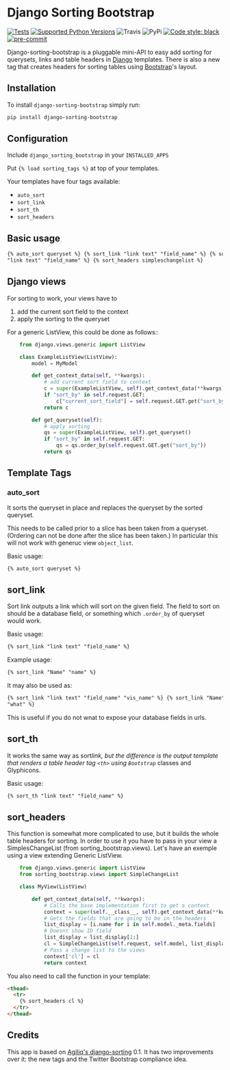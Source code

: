 # Django Sorting Bootstrap

[![Tests](https://github.com/staticdev/django-sorting-bootstrap/workflows/Tests/badge.svg)](https://github.com/staticdev/django-sorting-bootstrap/actions?workflow=Tests)
[![Supported Python Versions](https://img.shields.io/pypi/pyversions/django-sorting-bootstrap.svg)](https://pypi.python.org/pypi/django-sorting-bootstrap)
![Travis](https://api.travis-ci.org/staticdev/django-sorting-bootstrap.svg?branch=master)
![PyPi](https://badge.fury.io/py/django-sorting-bootstrap.svg)
[![Code style: black](https://img.shields.io/badge/code%20style-black-000000.svg)](https://github.com/psf/black)
[![pre-commit](https://img.shields.io/badge/pre--commit-enabled-brightgreen?logo=pre-commit&logoColor=white)](https://github.com/pre-commit/pre-commit)

Django-sorting-bootstrap is a pluggable mini-API to easy add sorting for querysets, links and table headers in [Django](https://www.djangoproject.com/) templates. There is also a new tag that creates headers for sorting tables using [Bootstrap](http://getbootstrap.com/)'s layout.

## Installation

To install `django-sorting-bootstrap` simply run:

```sh
pip install django-sorting-bootstrap
```

## Configuration

Include `django_sorting_bootstrap` in your `INSTALLED_APPS`

Put `{% load sorting_tags %}` at top of your templates.

Your templates have four tags available:

- `auto_sort`
- `sort_link`
- `sort_th`
- `sort_headers`

## Basic usage

```html
{% auto_sort queryset %} {% sort_link "link text" "field_name" %} {% sort_th
"link text" "field_name" %} {% sort_headers simpleschangelist %}
```

## Django views

For sorting to work, your views have to

1. add the current sort field to the context
2. apply the sorting to the queryset

For a generic ListView, this could be done as follows::

```python
    from django.views.generic import ListView

    class ExampleListView(ListView):
        model = MyModel

        def get_context_data(self, **kwargs):
            # add current sort field to context
            c = super(ExampleListView, self).get_context_data(**kwargs)
            if "sort_by" in self.request.GET:
                c["current_sort_field"] = self.request.GET.get("sort_by")
            return c

        def get_queryset(self):
            # apply sorting
            qs = super(ExampleListView, self).get_queryset()
            if "sort_by" in self.request.GET:
                qs = qs.order_by(self.request.GET.get("sort_by"))
            return qs
```

## Template Tags

### auto_sort

It sorts the queryset in place and replaces the queryset by the sorted queryset.

This needs to be called prior to a slice has been taken from a queryset.
(Ordering can not be done after the slice has been taken.) In particular this will
not work with generuc view `object_list`.

Basic usage:

```html
{% auto_sort queryset %}
```

## sort_link

Sort link outputs a link which will sort on the given field. The field to sort on should be
a database field, or something which `.order_by` of queryset would work.

Basic usage:

```html
{% sort_link "link text" "field_name" %}
```

Example usage:

```html
{% sort_link "Name" "name" %}
```

It may also be used as:

```html
{% sort_link "link text" "field_name" "vis_name" %} {% sort_link "Name" "name"
"what" %}
```

This is useful if you do not wnat to expose your database fields in urls.

## sort_th

It works the same way as sort*link, but the difference is the output template that renders a table header tag `<th>` using `Bootstrap`* classes and Glyphicons.

Basic usage:

```html
{% sort_th "link text" "field_name" %}
```

## sort_headers

This function is somewhat more complicated to use, but it builds the whole table headers for sorting. In order to use it you have to pass in your view a SimplesChangeList (from sorting_bootstrap.views).
Let's have an exemple using a view extending Generic ListView.

```python
    from django.views.generic import ListView
    from sorting_bootstrap.views import SimpleChangeList

    class MyView(ListView)

        def get_context_data(self, **kwargs):
            # Calls the base implementation first to get a context
            context = super(self.__class__, self).get_context_data(**kwargs)
            # Gets the fields that are going to be in the headers
            list_display = [i.name for i in self.model._meta.fields]
            # Doesnt show ID field
            list_display = list_display[1:]
            cl = SimpleChangeList(self.request, self.model, list_display)
            # Pass a change list to the views
            context['cl'] = cl
            return context
```

You also need to call the function in your template:

```html
<thead>
  <tr>
    {% sort_headers cl %}
  </tr>
</thead>
```

## Credits

This app is based on [Agiliq's django-sorting](http://github.com/agiliq/django-sorting) 0.1. It has two improvements over it: the new tags and the Twitter Bootstrap compliance idea.

